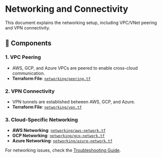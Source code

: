 # Networking and Connectivity

This document explains the networking setup, including VPC/VNet peering and VPN connectivity.

## **🔹 Components**
### **1. VPC Peering**
- AWS, GCP, and Azure VPCs are peered to enable cross-cloud communication.
- **Terraform File**: [`networking/peering.tf`](../networking/peering.tf)

### **2. VPN Connectivity**
- VPN tunnels are established between AWS, GCP, and Azure.
- **Terraform File**: [`networking/vpn.tf`](../networking/vpn.tf)

### **3. Cloud-Specific Networking**
- **AWS Networking**: [`networking/aws-network.tf`](../networking/aws-network.tf)
- **GCP Networking**: [`networking/gcp-network.tf`](../networking/gcp-network.tf)
- **Azure Networking**: [`networking/azure-network.tf`](../networking/azure-network.tf)

For networking issues, check the [Troubleshooting Guide](troubleshooting.md).

